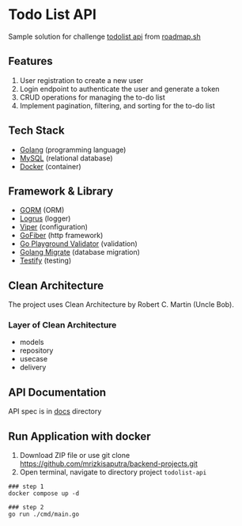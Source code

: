 # Todo List API #
Sample solution for challenge [todolist api](https://roadmap.sh/projects/todo-list-api) from [roadmap.sh](https://roadmap.sh)

## Features
1. User registration to create a new user
2. Login endpoint to authenticate the user and generate a token
3. CRUD operations for managing the to-do list
4. Implement pagination, filtering, and sorting for the to-do list

## Tech Stack
-  [Golang](https://go.dev/) (programming language)
-  [MySQL](https://www.mysql.com/downloads/) (relational database)
-  [Docker](https://www.docker.com/) (container)

## Framework & Library
-  [GORM](https://gorm.io/docs/index.html) (ORM)
-  [Logrus](https://github.com/sirupsen/logrus) (logger)
-  [Viper](https://github.com/spf13/viper) (configuration)
-  [GoFiber](https://docs.gofiber.io/) (http framework)
-  [Go Playground Validator](https://github.com/go-playground/validator) (validation)
-  [Golang Migrate](https://github.com/golang-migrate/migrate) (database migration)
-  [Testify](https://github.com/stretchr/testify) (testing)


## Clean Architecture
The project uses Clean Architecture by Robert C. Martin (Uncle Bob).
### Layer of Clean Architecture
-  models
-  repository
-  usecase
-  delivery

## API Documentation
API spec is in [docs](./docs) directory

## Run Application with docker
1. Download ZIP file or use git clone https://github.com/mrizkisaputra/backend-projects.git
2. Open terminal, navigate to directory project ``todolist-api``
```
### step 1
docker compose up -d

### step 2
go run ./cmd/main.go
```